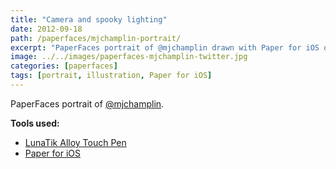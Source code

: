 ```yaml
---
title: "Camera and spooky lighting"
date: 2012-09-18
path: /paperfaces/mjchamplin-portrait/
excerpt: "PaperFaces portrait of @mjchamplin drawn with Paper for iOS on an iPad."
image: ../../images/paperfaces-mjchamplin-twitter.jpg
categories: [paperfaces]
tags: [portrait, illustration, Paper for iOS]
---
```


PaperFaces portrait of [@mjchamplin](https://twitter.com/mjchamplin).

**Tools used:**

- [LunaTik Alloy Touch Pen](https://www.amazon.com/gp/product/B00821TR7G/ref=as_li_ss_tl?ie=UTF8&tag=mademist-20&linkCode=as2&camp=1789&creative=390957&creativeASIN=B00821TR7G)
- [Paper for iOS](https://paper.bywetransfer.com/)
